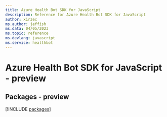 ```yaml
---
title: Azure Health Bot SDK for JavaScript
description: Reference for Azure Health Bot SDK for JavaScript
author: xirzec
ms.author: jeffish
ms.data: 04/05/2023
ms.topic: reference
ms.devlang: javascript
ms.service: healthbot
---
```

# Azure Health Bot SDK for JavaScript - preview
## Packages - preview
[!INCLUDE [packages](health-bot-index.md)]